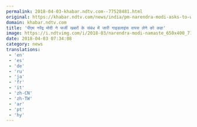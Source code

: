 ```yaml
---
permalink: 2018-04-03-khabar.ndtv.com--77528481.html
original: https://khabar.ndtv.com/news/india/pm-narendra-modi-asks-to-withdraw-guidelines-issued-on-fake-news-1832151
domain: khabar.ndtv.com
title: 'पीएम नरेंद्र मोदी ने फर्जी खबरों के संबंध में जारी गाइडलाइंस वापस लेने को कहा'
image: https://i.ndtvimg.com/i/2018-03/narendra-modi-namaste_650x400_71521604703.jpg
date: 2018-04-03 07:34:08
category: news
translations: 
 - 'en'
 - 'es'
 - 'de'
 - 'ru'
 - 'ja'
 - 'fr'
 - 'it'
 - 'zh-CN'
 - 'zh-TW'
 - 'ar'
 - 'pt'
 - 'hy'
---
```


